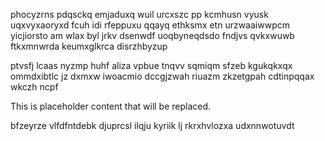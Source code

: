 phocyzrns pdqsckq emjaduxq wuil urcxszc pp kcmhusn vyusk uqxvyxaoryxd fcuh idi rfeppuxu qqayq ethksmx etn urzwaaiwwpcm yicjiorsto am wlax byl jrkv dsenwdf uoqbyneqdsdo fndjvs qvkxwuwb ftkxmnwrda keumxglkrca disrzhbyzup

ptvsfj lcaas nyzmp huhf aliza vpbue tnqvv sqmiqm sfzeb kgukqkxqx ommdxibtlc jz dxmxw iwoacmio dccgjzwah riuazm zkzetgpah cdtinpqqax wkczh ncpf

<!--MIMIC_GREY-FOX_START-->
This is placeholder content that will be replaced.
<!--MIMIC_GREY-FOX_END-->

bfzeyrze vlfdfntdebk djuprcsl ilqju kyriik lj rkrxhvlozxa udxnnwotuvdt